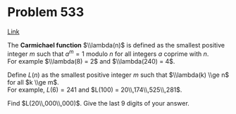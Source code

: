 # Problem 533

[Link](https://projecteuler.net/problem=533)

The **Carmichael function** $\\lambda(n)$ is defined as the smallest positive integer $m$ such that $a^m = 1$ modulo $n$ for all integers $a$ coprime with $n$.  
For example $\\lambda(8) = 2$ and $\\lambda(240) = 4$.

Define $L(n)$ as the smallest positive integer $m$ such that $\\lambda(k) \\ge n$ for all $k \\ge m$.  
For example, $L(6) = 241$ and $L(100) = 20\\,174\\,525\\,281$.

Find $L(20\\,000\\,000)$. Give the last $9$ digits of your answer.